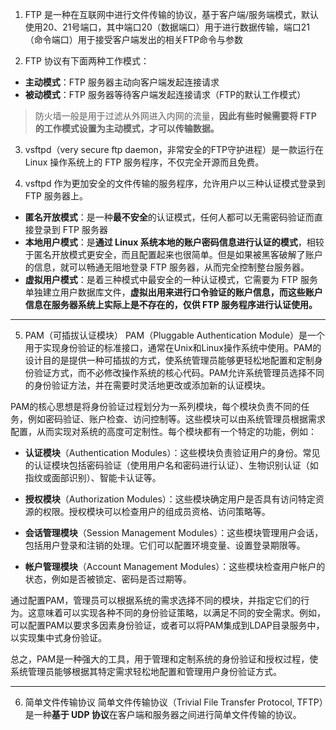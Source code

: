 1. FTP 是一种在互联网中进行文件传输的协议，基于客户端/服务端模式，默认使用20、21号端口，其中端口20（数据端口）用于进行数据传输，端口21（命令端口）用于接受客户端发出的相关FTP命令与参数

2. FTP 协议有下面两种工作模式：
- **主动模式**：FTP 服务器主动向客户端发起连接请求
- **被动模式**：FTP 服务器等待客户端发起连接请求（FTP的默认工作模式）

> 防火墙一般是用于过滤从外网进入内网的流量，**因此有些时候需要将 FTP 的工作模式设置为主动模式，才可以传输数据。**

3. vsftpd（very secure ftp daemon，非常安全的FTP守护进程）是一款运行在 Linux 操作系统上的 FTP 服务程序，不仅完全开源而且免费。

4. vsftpd 作为更加安全的文件传输的服务程序，允许用户以三种认证模式登录到 FTP 服务器上。
- **匿名开放模式**：是一种**最不安全**的认证模式，任何人都可以无需密码验证而直接登录到 FTP 服务器
- **本地用户模式**：是**通过 Linux 系统本地的账户密码信息进行认证的模式**，相较于匿名开放模式更安全，而且配置起来也很简单。但是如果被黑客破解了账户的信息，就可以畅通无阻地登录 FTP 服务器，从而完全控制整台服务器。
- **虚拟用户模式**：是着三种模式中最安全的一种认证模式，它需要为 FTP 服务单独建立用户数据库文件，**虚拟出用来进行口令验证的账户信息，而这些账户信息在服务器系统上实际上是不存在的，仅供 FTP 服务程序进行认证使用。**

-----------------------------------------

5. PAM（可插拔认证模块）
PAM（Pluggable Authentication Module）是一个用于实现身份验证的标准接口，通常在Unix和Linux操作系统中使用。PAM的设计目的是提供一种可插拔的方式，使系统管理员能够更轻松地配置和定制身份验证方式，而不必修改操作系统的核心代码。PAM允许系统管理员选择不同的身份验证方法，并在需要时灵活地更改或添加新的认证模块。

PAM的核心思想是将身份验证过程划分为一系列模块，每个模块负责不同的任务，例如密码验证、账户检查、访问控制等。这些模块可以由系统管理员根据需求配置，从而实现对系统的高度可定制性。每个模块都有一个特定的功能，例如：

- **认证模块**（Authentication Modules）：这些模块负责验证用户的身份。常见的认证模块包括密码验证（使用用户名和密码进行认证）、生物识别认证（如指纹或面部识别）、智能卡认证等。

- **授权模块**（Authorization Modules）：这些模块确定用户是否具有访问特定资源的权限。授权模块可以检查用户的组成员资格、访问策略等。

- **会话管理模块**（Session Management Modules）：这些模块管理用户会话，包括用户登录和注销的处理。它们可以配置环境变量、设置登录期限等。

- **帐户管理模块**（Account Management Modules）：这些模块检查用户帐户的状态，例如是否被锁定、密码是否过期等。

通过配置PAM，管理员可以根据系统的需求选择不同的模块，并指定它们的行为。这意味着可以实现各种不同的身份验证策略，以满足不同的安全需求。例如，可以配置PAM以要求多因素身份验证，或者可以将PAM集成到LDAP目录服务中，以实现集中式身份验证。

总之，PAM是一种强大的工具，用于管理和定制系统的身份验证和授权过程，使系统管理员能够根据其特定需求轻松地配置和管理用户身份验证方式。

-----------------------
6. 简单文件传输协议
简单文件传输协议（Trivial File Transfer Protocol, TFTP）是一种**基于 UDP 协议**在客户端和服务器之间进行简单文件传输的协议。